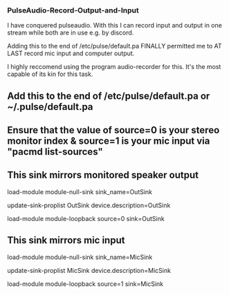### PulseAudio-Record-Output-and-Input

I have conquered pulseaudio. With this I can record input and output in one stream while both are in use e.g. by discord.

Adding this to the end of /etc/pulse/default.pa FINALLY permitted me to AT LAST record mic input and computer output.

I highly reccomend using the program audio-recorder for this. It's the most capable of its kin for this task.

## Add this to the end of /etc/pulse/default.pa or ~/.pulse/default.pa

## Ensure that the value of source=0 is your stereo monitor index & source=1 is your mic input via "pacmd list-sources"

  ## This sink mirrors monitored speaker output

load-module module-null-sink sink_name=OutSink

update-sink-proplist OutSink device.description=OutSink

load-module module-loopback source=0 sink=OutSink

  ## This sink mirrors mic input

load-module module-null-sink sink_name=MicSink

update-sink-proplist MicSink device.description=MicSink

load-module module-loopback source=1 sink=MicSink

